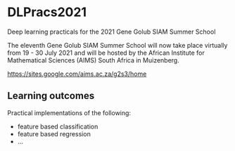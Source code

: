 # DLPracs2021
Deep learning practicals for the 2021 Gene Golub SIAM Summer School

The eleventh Gene Golub SIAM Summer School will now take place virtually from 19 - 30 July 2021 and will be hosted by the African Institute for Mathematical Sciences (AIMS) South Africa in Muizenberg.

https://sites.google.com/aims.ac.za/g2s3/home

## Learning outcomes

Practical implementations of the following:

* feature based classification
* feature based regression
* ...



